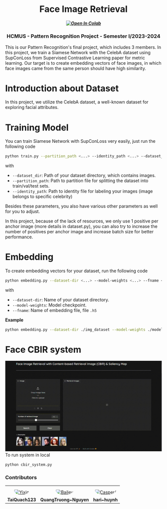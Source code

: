 <h1 align="center"><b>Face Image Retrieval</b></h1>

<h5 align="center">

  [![Open In Colab](https://colab.research.google.com/assets/colab-badge.svg)](https://colab.research.google.com/github/TaiQuach123/Face-Image-Retrieval/blob/main/notebook/Face_Image_Retrieval.ipynb)
  
</h5>

<h3 align="center"><b>HCMUS - Pattern Recognition Project - Semester I/2023-2024</b></h3>
This is our Pattern Recognition's final project, which includes 3 members. In this project, we train a Siamese Network with the CelebA dataset using SupConLoss from Supervised Contrastive Learning paper for metric learning. Our target is to create embedding vectors of face images, in which face images came from the same person should have high similarity.

# Introduction about Dataset
In this project, we utilize the CelebA dataset, a well-known dataset for exploring facial attributes. 

# Training Model
You can train Siamese Network with SupConLoss very easily, just run the following code
```bash
python train.py --partition_path <...> --identity_path <...> --dataset_dir <...>
```

with
- `--dataset_dir`: Path of your dataset directory, which contains images.
- `--partition_path`: Path to partition file for splitting the dataset into train/val/test sets.
- `--identity_path`: Path to identity file for labeling your images (image belongs to specific celebrity)

Besides these parameters, you also have various other parameters as well for you to adjust.

In this project, because of the lack of resources, we only use 1 positive per anchor image (more details in dataset.py), you can also try to increase the number of positives per anchor image and increase batch size for better performance.
# Embedding
To create embedding vectors for your dataset, run the following code
```bash
python embedding.py --dataset-dir <...> --model-weights <...> --fname <...>
```
with
- `--dataset-dir`: Name of your dataset directory.
- `--model-weights`: Model checkpoint.
- `--fname`: Name of embedding file, file `.h5`

**Example**
```bash
python embedding.py --dataset-dir ./img_dataset --model-weights ./model.pt --fname face_vecs
```

# Face CBIR system

![Demo video](./imgs/cbir_demo.gif) 
To run system in local
```bash
python cbir_system.py
```



### **Contributors**
<table>
<tr>
    <td align="center" style="word-wrap: break-word; width: 150.0; height: 150.0">
        <a href=https://github.com/TaiQuach123>
            <img src=https://avatars.githubusercontent.com/u/92372685?v=4 width="100;"  style="border-radius:50%;align-items:center;justify-content:center;overflow:hidden;padding-top:10px" alt=Yixin Shen/>
            <br />
            <sub style="font-size:14px"><b>TaiQuach123</b></sub>
        </a>
    </td>
    <td align="center" style="word-wrap: break-word; width: 150.0; height: 150.0">
        <a href=https://github.com/QuangTruong-Nguyen>
            <img src=https://avatars.githubusercontent.com/u/139192880?v=4 width="100;"  style="border-radius:50%;align-items:center;justify-content:center;overflow:hidden;padding-top:10px" alt=Bailey Harrington/>
            <br />
            <sub style="font-size:14px"><b>QuangTruong-Nguyen</b></sub>
        </a>
    </td>
    <td align="center" style="word-wrap: break-word; width: 150.0; height: 150.0">
        <a href=https://github.com/hari-huynh>
            <img src=https://avatars.githubusercontent.com/u/142809008?v=4 width="100;"  style="border-radius:50%;align-items:center;justify-content:center;overflow:hidden;padding-top:10px" alt=Casper/>
            <br />
            <sub style="font-size:14px"><b>hari-huynh</b></sub>
        </a>
    </td>
</tr>
</table>
